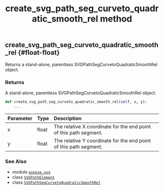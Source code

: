 ﻿---
title: create_svg_path_seg_curveto_quadratic_smooth_rel method
second_title: Aspose.SVG for Python via .NET API References
description: 
type: docs
weight: 160
url: /python-net/aspose.svg/svgpathelement/create_svg_path_seg_curveto_quadratic_smooth_rel/
is_root: false
---

## create_svg_path_seg_curveto_quadratic_smooth_rel {#float-float}

Returns a stand-alone, parentless SVGPathSegCurvetoQuadraticSmoothRel object.


### Returns 


A stand-alone, parentless SVGPathSegCurvetoQuadraticSmoothRel object.


```python
def create_svg_path_seg_curveto_quadratic_smooth_rel(self, x, y):
    ...
```


| Parameter | Type | Description |
| :- | :- | :- |
| x | float | The relative X coordinate for the end point of this path segment. |
| y | float | The relative Y coordinate for the end point of this path segment. |



### See Also
* module [`aspose.svg`](../../)
* class [`SVGPathElement`](/svg/python-net/aspose.svg/svgpathelement)
* class [`SVGPathSegCurvetoQuadraticSmoothRel`](/svg/python-net/aspose.svg.paths/svgpathsegcurvetoquadraticsmoothrel)
